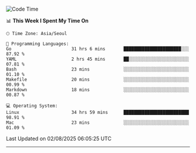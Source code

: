 <!---
[![JS's LinkedIn](https://img.shields.io/badge/LinkedIn-blue?style=for-the-badge&logo=linkedin)](https://www.linkedin.com/in/jaeseung-lee-5a2a32139/) 
[![JS's Notion](https://img.shields.io/badge/Notion-black?style=for-the-badge&logo=notion)](https://bit.ly/ljswiki1) <br><br>
-->
<!-- ![JS's GitHub stats](https://github-readme-stats-lemon-five.vercel.app/api?username=tkxkd0159&hide=contribs,prs,stars,issues&show_icons=true&theme=react&include_all_commits=true)   -->
<!-- ![Top Langs](https://github-readme-stats-lemon-five.vercel.app/api/top-langs/?username=tkxkd0159&layout=compact&hide=jupyter%20notebook,scss,html,css&langs_count=10)  -->


<!--START_SECTION:waka-->
![Code Time](http://img.shields.io/badge/Code%20Time-4%2C145%20hrs%2051%20mins-blue)

📊 **This Week I Spent My Time On** 

```text
🕑︎ Time Zone: Asia/Seoul

💬 Programming Languages: 
Go                       31 hrs 6 mins       ██████████████████████░░░   87.92 % 
YAML                     2 hrs 45 mins       ██░░░░░░░░░░░░░░░░░░░░░░░   07.81 % 
Bash                     23 mins             ░░░░░░░░░░░░░░░░░░░░░░░░░   01.10 % 
Makefile                 20 mins             ░░░░░░░░░░░░░░░░░░░░░░░░░   00.99 % 
Markdown                 18 mins             ░░░░░░░░░░░░░░░░░░░░░░░░░   00.87 % 

💻 Operating System: 
Linux                    34 hrs 59 mins      █████████████████████████   98.91 % 
Mac                      23 mins             ░░░░░░░░░░░░░░░░░░░░░░░░░   01.09 % 
```


 Last Updated on 02/08/2025 06:05:25 UTC
<!--END_SECTION:waka-->

---
<!---
<a href="https://github.com/tkxkd0159/books">
  <img align="center" src="https://github-readme-stats-lemon-five.vercel.app/api/pin/?username=tkxkd0159&repo=books&theme=react" />
</a>
-->

<!---
- 🔭 I’m currently working on ...
- 🌱 I’m currently learning blockchain and distributed network
- 👯 I’m looking to collaborate on ...
- 🤔 I’m looking for help with ...
- 💬 Ask me about ...
- 📫 How to reach me: ...
- 😄 Pronouns: ...
- ⚡ Fun fact: ...
-->
